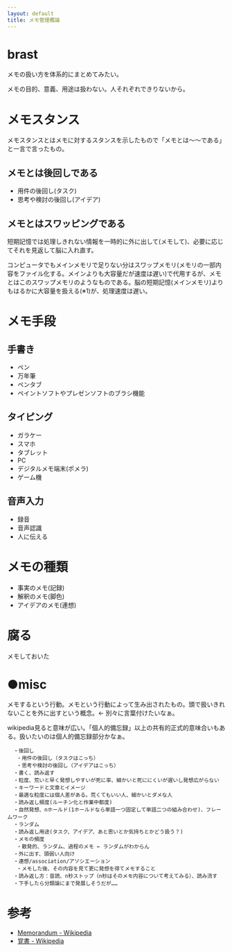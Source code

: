 ```yaml
---
layout: default
title: メモ管理概論
---
```


# brast
メモの扱い方を体系的にまとめてみたい。

メモの目的、意義、用途は扱わない。人それぞれできりないから。

# メモスタンス
メモスタンスとはメモに対するスタンスを示したもので「メモとは～～である」と一言で言ったもの。

## メモとは後回しである
- 用件の後回し(タスク)
- 思考や検討の後回し(アイデア)

## メモとはスワッピングである
短期記憶では処理しきれない情報を一時的に外に出して(メモして)、必要に応じてそれを見返して脳に入れ直す。

コンピュータでもメインメモリで足りない分はスワップメモリ(メモリの一部内容をファイル化する。メインよりも大容量だが速度は遅い)で代用するが、メモとはこのスワップメモリのようなものである。脳の短期記憶(メインメモリ)よりもはるかに大容量を扱える(※1)が、処理速度は遅い。

# メモ手段

## 手書き
- ペン
- 万年筆
- ペンタブ
- ペイントソフトやプレゼンソフトのブラシ機能

## タイピング
- ガラケー
- スマホ
- タブレット
- PC
- デジタルメモ端末(ポメラ)
- ゲーム機

## 音声入力
- 録音
- 音声認識
- 人に伝える

# メモの種類
- 事実のメモ(記録)
- 解釈のメモ(脚色)
- アイデアのメモ(連想)

# 腐る
メモしておいた

# ●misc
メモするという行動。メモという行動によって生み出されたもの。頭で扱いきれないことを外に出すという概念。← 別々に言葉付けたいなぁ。

wikipedia見ると意味が広い。「個人的備忘録」以上の共有的正式的意味合いもある。扱いたいのは個人的備忘録部分かなぁ。

```
  ・後回し
   ・用件の後回し（タスクはこっち）
   ・思考や検討の後回し（アイデアはこっち）
  ・書く、読み返す
  ・粒度、荒いと早く発想しやすいが死に率、細かいと死ににくいが遅いし発想広がらない
  ・キーワードと文章とイメージ
  ・最適な粒度には個人差がある。荒くてもいい人、細かいとダメな人
  ・読み返し頻度(ルーチン化と作業中都度)
  ・自然発想、nホールド(1ホールドなら単語一つ固定して単語二つの組み合わせ)、フレームワーク
  ・ランダム
  ・読み返し用途(タスク、アイデア、あと思いとか気持ちとかどう扱う？)
  ・メモの頻度
   ・散発的、ランダム、過程のメモ ← ランダムがわからん
  ・外に出す、頭弱い人向け
  ・連想/association/アソシエーション
   ・メモした後、その内容を見て更に発想を得てメモすること
  ・読み返し方：音読、n秒ストップ（n秒はそのメモ内容について考えてみる）、読み流す
  ・下手したら分類論にまで発展しそうだが……
```

# 参考
- [Memorandum - Wikipedia](https://en.wikipedia.org/wiki/Memorandum)
- [覚書 - Wikipedia](https://ja.wikipedia.org/wiki/%E8%A6%9A%E6%9B%B8)
